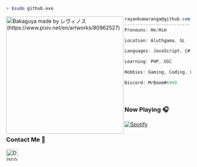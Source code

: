 ```zsh
> $sudo github.exe
```

<img align="left" src="https://avatars.githubusercontent.com/ImRayan" alt="Bakaguya made by レヴィノス (https://www.pixiv.net/en/artworks/80962527)" width="320" /> 

```csharp
rayankumaranga@github.com
-------------------------
Pronouns: He/Him

Location: Aluthgama, SL

Languages: JavaScript, C#, HTML, CSS

Learning: PHP, GSC

Hobbies: Gaming, Coding, Playing Guitar

Discord: MrBoom#6969
```

<br/>

### Now Playing 🎧

[![Spotify](https://github-readme-remake.vercel.app/api/spotify)](https://open.spotify.com/user/cx3x6v3758r9fo73oam3u107l)
<br/>

### Contact Me 💌

<img width="32px" alt="Discord" title="Discord" src="https://camo.githubusercontent.com/adaa004187d9d68b49031463d39c5e47f1cf77d221b46785b858c8e55d84596c/68747470733a2f2f692e696d6775722e636f6d2f4f56695a4f384a2e706e67" data-canonical-src="https://i.imgur.com/OViZO8J.png" style="max-width: 100%;">

